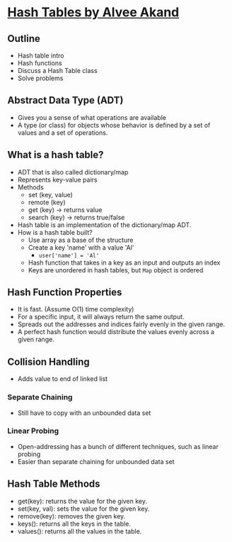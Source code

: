 # [Hash Tables by Alvee Akand](https://docs.google.com/presentation/d/14SGqvWScvuQrWZqOzV_HasOTO7tnIlympT22ZnKpZHs/edit#slide=id.g35f391192_00)

## Outline

- Hash table intro
- Hash functions
- Discuss a Hash Table class
- Solve problems

## Abstract Data Type (ADT)

- Gives you a sense of what operations are available
- A type (or class) for objects whose behavior is defined by a set of values and a set of operations.

## What is a hash table?

- ADT that is also called dictionary/map
- Represents key-value pairs
- Methods
  - set (key, value)
  - remote (key)
  - get (key) -> returns value
  - search (key) -> returns true/false
- Hash table is an implementation of the dictionary/map ADT.
- How is a hash table built?
  - Use array as a base of the structure
  - Create a key 'name' with a value 'Al'
    - `user['name'] = 'Al'`
  - Hash function that takes in a key as an input and outputs an index
  - Keys are unordered in hash tables, but `Map` object is ordered

## Hash Function Properties

- It is fast. (Assume O(1) time complexity)
- For a specific input, it will always return the same output.
- Spreads out the addresses and indices fairly evenly in the given range.
- A perfect hash function would distribute the values evenly across a given range.

## Collision Handling

- Adds value to end of linked list

### Separate Chaining

- Still have to copy with an unbounded data set

### Linear Probing

- Open-addressing has a bunch of different techniques, such as linear probing
- Easier than separate chaining for unbounded data set

## Hash Table Methods

- get(key): returns the value for the given key.
- set(key, val): sets the value for the given key.
- remove(key): removes the given key.
- keys(): returns all the keys in the table.
- values(): returns all the values in the table.